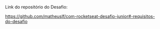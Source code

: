 Link do repositório do Desafio:

https://github.com/matheuslf/com-rocketseat-desafio-junior#-requisitos-do-desafio
